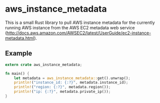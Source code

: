 # aws_instance_metadata

This is a small Rust library to pull AWS instance metadata for the currently running AWS instance from the AWS EC2 metadata web service (http://docs.aws.amazon.com/AWSEC2/latest/UserGuide/ec2-instance-metadata.html).

## Example

```rust
extern crate aws_instance_metadata;

fn main() {
    let metadata = aws_instance_metadata::get().unwrap();
    println!("instance_id: {:?}", metadata.instance_id);
    println!("region: {:?}", metadata.region());
    println!("ip: {:?}", metadata.private_ip());
}
```
